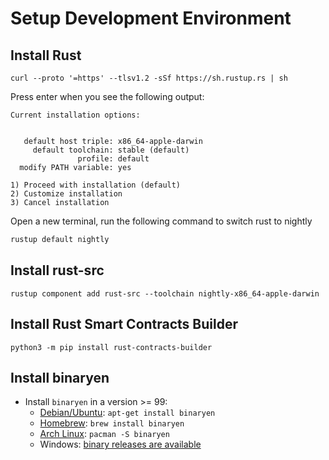 # Setup Development Environment

## Install Rust

```
curl --proto '=https' --tlsv1.2 -sSf https://sh.rustup.rs | sh
```

Press enter when you see the following output:

```
Current installation options:


   default host triple: x86_64-apple-darwin
     default toolchain: stable (default)
               profile: default
  modify PATH variable: yes

1) Proceed with installation (default)
2) Customize installation
3) Cancel installation
```

Open a new terminal, run the following command to switch rust to nightly

```bash
rustup default nightly
```

## Install rust-src

```
rustup component add rust-src --toolchain nightly-x86_64-apple-darwin
```

## Install Rust Smart Contracts Builder 

```
python3 -m pip install rust-contracts-builder
```

## Install binaryen

* Install `binaryen` in a version >= 99:
  * [Debian/Ubuntu](https://tracker.debian.org/pkg/binaryen): `apt-get install binaryen`
  * [Homebrew](https://formulae.brew.sh/formula/binaryen): `brew install binaryen`
  * [Arch Linux](https://archlinux.org/packages/community/x86_64/binaryen/): `pacman -S binaryen`
  * Windows: [binary releases are available](https://github.com/WebAssembly/binaryen/releases)
